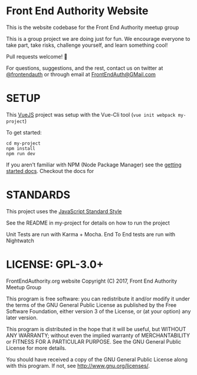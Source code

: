 # Front End Authority Website

This is the website codebase for the Front End Authority meetup group

This is a group project we are doing just for fun. We encourage everyone to take part, take risks, challenge yourself, and learn something cool!

Pull requests welcome! :muscle:

For questions, suggestions, and the rest, contact us on twitter at [@frontendauth](https://twitter.com/frontendauth) or through email at FrontEndAuth@GMail.com

# SETUP

This [VueJS](http://vuejs.org/) project was setup with the Vue-Cli tool (`vue init webpack my-project`)

To get started:

```
cd my-project
npm install
npm run dev
```

If you aren't familiar with NPM (Node Package Manager) see the [getting started docs](https://docs.npmjs.com/getting-started/installing-node). Checkout the docs for 
  
# STANDARDS

This project uses the [JavaScript Standard Style](https://github.com/feross/standard)

See the README in my-project for details on how to run the project

Unit Tests are run with Karma + Mocha. End To End tests are run with Nightwatch

# LICENSE: GPL-3.0+

FrontEndAuthority.org website
Copyright (C) 2017, Front End Authority Meetup Group

This program is free software: you can redistribute it and/or modify
it under the terms of the GNU General Public License as published by
the Free Software Foundation, either version 3 of the License, or
(at your option) any later version.

This program is distributed in the hope that it will be useful,
but WITHOUT ANY WARRANTY; without even the implied warranty of
MERCHANTABILITY or FITNESS FOR A PARTICULAR PURPOSE.  See the
GNU General Public License for more details.

You should have received a copy of the GNU General Public License
along with this program.  If not, see <http://www.gnu.org/licenses/>.
